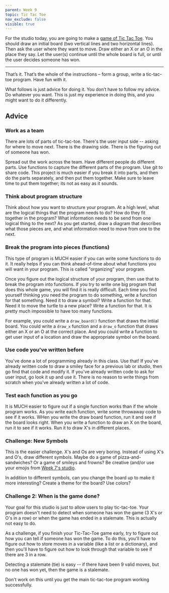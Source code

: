 ```yaml
---
parent: Week 9
topic: Tic Tac Toe
nav_exclude: false
visible: true
---
```


For the studio today, you are going to make a [game of Tic Tac Toe](https://en.wikipedia.org/wiki/Tic-tac-toe).
You should draw an initial board (two vertical lines and two horizontal lines).  Then ask the user where they want to
move.  Draw either an X or an O in the place they say.  Let the user(s) continue until the whole board is full, or until
the user decides someone has won.

---

That’s it. That’s the whole of the instructions – form a group, write a tic-tac-toe program. Have fun with it.

What follows is just advice for doing it. You don’t have to follow my advice. Do whatever you want. This is just my
experience in doing this, and you might want to do it differently.

## Advice

### Work as a team

There are lots of parts of tic-tac-toe.  There's the user input side -- asking for where to move next.  There is the
drawing side.  There is the figuring out of someone has won.

Spread out the work across the team.   Have different people do different parts.   Use functions to capture the
different parts of the program.  Use git to share code.  This project is much easier if you break it into parts, and
then do the parts separately, and then put them together.  Make sure to leave time to put them together; its not as easy
as it sounds.

### Think about program structure

Think about how you want to structure your program.  At a high level, what are the logical things that the program needs
to do?  How do they fit together in the program?  What information needs to be send from one logical thing to the next?
As you get started, draw a diagram that describes what those pieces are, and what information need to move from one to
the next.

### Break the program into pieces (functions)

This type of program is MUCH easier if you can write some functions to do it.  It really helps if you can think
ahead-of-time about what functions you will want in your program. This is called "organizing" your program.

Once you figure out the logical structure of your program, then use that to break the program into functions.  If you
try to write one big program that does this whole game, you will find it is really difficult.  Each time you find
yourself thinking you need the program to do something, write a function for that something.  Need it to draw a symbol?
Write a function for that.  Need it to move the turtle to a new place?  Write a function
for that.  It is pretty much impossible to have too many functions.

For example, you could write a `draw_board()` function that draws the intiial board.  You could write a `draw_x`
function and a `draw_o` function that draws either an X or an O at the correct place.  And you could write a function to
get user input of a location and draw the appropriate symbol on the board.

### Use code you've written before

You've done a lot of programming already in this class.  Use that!   If you've already written code to draw a smiley
face for a previous lab or studio, then go find that code and modify it.  If you've already written code to ask for user
input, go look it up and use it.   There is no reason to write things from scratch when you've already written a lot of
code.  

### Test each function as you go

It is MUCH easier to figure out if a single function works than if the whole program works.   As you write each
function, write some throwaway code to see if it works.   WHen you write the draw board function, run it and see if the
board looks right.  When you write a function to draw an X on the board, run it to see if it works.  Run it to draw X's
in different places.

### Challenge: New Symbols

This is the easier challenge.  X's and Os are very boring.  Instead of using X's and O's, draw different symbols.  Maybe do a game of
pizza-and-sandwiches?   Or a game of smileys and frowns?  Be creative (and/or use your emojis from [Week 7's studio](../7/studio.html).

In addition to different symbols, can you change the board up to make it more interesting?   Create a theme for the board?  Use colors?

### Challenge 2: When is the game done?

Your goal for this studio is just to allow users to play tic-tac-toe.  Your program doesn't need to detect when someone
has won the game (3 X's or O's in a row) or when the game has ended in a stalemate. This is actually not easy to do.

As a challenge, if you finish your Tic-Tac-Toe game early, try to figure out how you can tell if someone has won the
game.  To do this, you'll have to figure out how to store moves in a variable (like a list or a dictionary), and then
you'll have to figure out how to look through that variable to see if there are 3 in a row.  

Detecting a stalemate (tie) is easy -- if there have been 9 valid moves, but no one has won yet, then the game is a stalemate.

Don't work on this until you get the main tic-tac-toe program working successfully.

